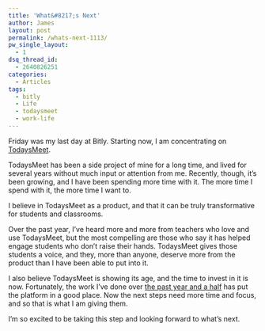 ```yaml
---
title: 'What&#8217;s Next'
author: James
layout: post
permalink: /whats-next-1113/
pw_single_layout:
  - 1
dsq_thread_id:
  - 2640826251
categories:
  - Articles
tags:
  - bitly
  - Life
  - todaysmeet
  - work-life
---
```

Friday was my last day at Bitly. Starting now, I am concentrating on [TodaysMeet][1].

TodaysMeet has been a side project of mine for a long time, and lived for several years without much input or attention from me. Recently, though, it&#8217;s been growing, and I have been spending more time with it. The more time I spend with it, the more time I want to.

I believe in TodaysMeet as a product, and that it can be truly transformative for students and classrooms.

Over the past year, I&#8217;ve heard more and more from teachers who love and use TodaysMeet, but the most compelling are those who say it has helped engage students who don&#8217;t raise their hands. TodaysMeet gives those students a voice, and they, more than anyone, deserve more from the product than I have been able to put into it.

I also believe TodaysMeet is showing its age, and the time to invest in it is now. Fortunately, the work I&#8217;ve done over [the past year and a half][2] has put the platform in a good place. Now the next steps need more time and focus, and so that is what I am giving them.

I&#8217;m so excited to be taking this step and looking forward to what&#8217;s next.

 [1]: https://todaysmeet.com
 [2]: http://coffeeonthekeyboard.com/quo-vado-2-960/